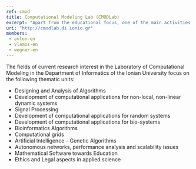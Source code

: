 ```yaml
---
ref: cmod
title: Computational Modeling Lab (CMODLab)
excerpt: "Apart from the educational focus, one of the main activities of the Department of Informatics of the Ionian University is research. More specifically, the department’s research activities are orientated towards the development of novel applications in the research areas of Information Systems and Humanistic Informatics."
uri: "http://cmodlab.di.ionio.gr"
members:
 - avlon-en
 - vlamos-en
 - wegner-en
---
```


The fields of current research interest in the Laboratory of Computational Modeling in the Department of Informatics of the Ionian University focus on the following thematic units:

 - Designing and Analysis of Algorithms
- Development of computational applications for non-local, non-linear dynamic systems
- Signal Processing
- Development of computational applications for random systems
- Development of computational applications for bio-systems
- Bioinformatics Algorithms
- Computational grids
- Artificial Intelligence – Genetic Algorithms
- Autonomous networks, performance analysis and scalability issues
- Mathematical Software towards Education
- Ethics and Legal aspects in applied science
